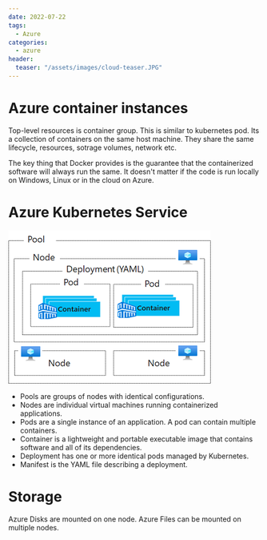 ```yaml
---
date: 2022-07-22
tags:
  - Azure
categories:
  - azure
header:
  teaser: "/assets/images/cloud-teaser.JPG"
---
```


#  Azure container instances
Top-level resources is container group. This is similar to kubernetes pod.
Its a collection of containers on the same host machine. They share the same lifecycle, resources, sotrage volumes, network etc.

The key thing that Docker provides is the guarantee that the containerized software will always run the same. It doesn't matter if the code is run locally on Windows, Linux or in the cloud on Azure.

# Azure Kubernetes Service

![AKS](/assets/images/azure/azure-kubernetes.png)
 
* Pools are groups of nodes with identical configurations.
* Nodes are individual virtual machines running containerized applications.
* Pods are a single instance of an application. A pod can contain multiple containers.
* Container is a lightweight and portable executable image that contains software and all of its dependencies.
* Deployment has one or more identical pods managed by Kubernetes.
* Manifest is the YAML file describing a deployment.

# Storage
Azure Disks are mounted on one node.
Azure Files can be mounted on multiple nodes.

